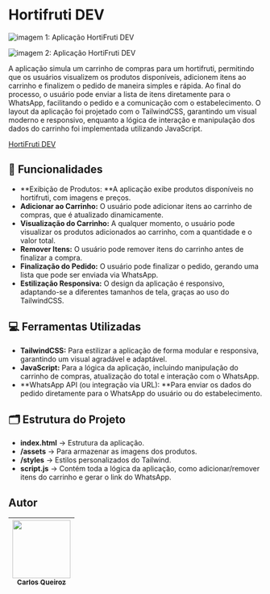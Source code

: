 # Hortifruti DEV
![imagem 1: Aplicação HortiFruti DEV](https://github.com/user-attachments/assets/e4fdab8d-38da-423c-aaa7-35cbf26b6058)

![imagem 2: Aplicação HortiFruti DEV](https://github.com/user-attachments/assets/66249517-61dd-4d7d-80a8-65b535f4d9b2)

A aplicação simula um carrinho de compras para um hortifruti, permitindo que os usuários visualizem os produtos disponíveis, adicionem itens ao carrinho e finalizem o pedido de maneira simples e rápida. Ao final do processo, o usuário pode enviar a lista de itens diretamente para o WhatsApp, facilitando o pedido e a comunicação com o estabelecimento. O layout da aplicação foi projetado com o TailwindCSS, garantindo um visual moderno e responsivo, enquanto a lógica de interação e manipulação dos dados do carrinho foi implementada utilizando JavaScript.

[HortiFruti DEV](http://horti-fruti.vercel.app "HortiFruti DEV")

## 🔨 Funcionalidades
- **Exibição de Produtos: **A aplicação exibe produtos disponíveis no hortifruti, com imagens e preços.
- **Adicionar ao Carrinho:** O usuário pode adicionar itens ao carrinho de compras, que é atualizado dinamicamente.
- **Visualização do Carrinho:** A qualquer momento, o usuário pode visualizar os produtos adicionados ao carrinho, com a quantidade e o valor total.
- **Remover Itens:** O usuário pode remover itens do carrinho antes de finalizar a compra.
- **Finalização do Pedido:** O usuário pode finalizar o pedido, gerando uma lista que pode ser enviada via WhatsApp.
- **Estilização Responsiva:** O design da aplicação é responsivo, adaptando-se a diferentes tamanhos de tela, graças ao uso do TailwindCSS.

## 💻 Ferramentas Utilizadas
- **TailwindCSS:** Para estilizar a aplicação de forma modular e responsiva, garantindo um visual agradável e adaptável.
- **JavaScript:** Para a lógica da aplicação, incluindo manipulação do carrinho de compras, atualização do total e interação com o WhatsApp.
- **WhatsApp API (ou integração via URL): **Para enviar os dados do pedido diretamente para o WhatsApp do usuário ou do estabelecimento.

## 🗂️ Estrutura do Projeto
- **index.html** → Estrutura da aplicação.
- **/assets** → Para armazenar as imagens dos produtos.
- **/styles** → Estilos personalizados do Tailwind.
- **script.js** → Contém toda a lógica da aplicação, como adicionar/remover itens do carrinho e gerar o link do WhatsApp.

## Autor

| [<img loading="lazy" src="https://avatars.githubusercontent.com/u/162513026?v=4" width=115><br><sub>Carlos Queiroz</sub>](https://github.com/CarlossQueiroz) |
| :---: |
